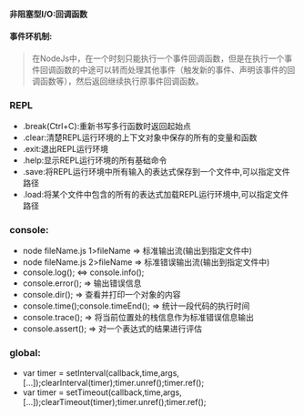 #### 非阻塞型I/O:回调函数
#### 事件环机制:
   >  在NodeJs中，在一个时刻只能执行一个事件回调函数，但是在执行一个事件回调函数的中途可以转而处理其他事件（触发新的事件、声明该事件的回调函数等），然后返回继续执行原事件回调函数。
### REPL
  * .break(Ctrl+C):重新书写多行函数时返回起始点
  * .clear:清楚REPL运行环境的上下文对象中保存的所有的变量和函数
  * .exit:退出REPL运行环境
  * .help:显示REPL运行环境的所有基础命令
  * .save:将REPL运行环境中所有输入的表达式保存到一个文件中,可以指定文件路径
  * .load:将某个文件中包含的所有的表达式加载REPL运行环境中,可以指定文件路径
### console: 
  * node fileName.js 1>fileName => 标准输出流(输出到指定文件中)
  * node fileName.js 2>fileName => 标准错误输出流(输出到指定文件中)
  * console.log(); <=> console.info();
  * console.error(); => 输出错误信息
  * console.dir(); => 查看并打印一个对象的内容
  * console.time();console.timeEnd(); => 统计一段代码的执行时间
  * console.trace(); => 将当前位置处的栈信息作为标准错误信息输出
  * console.assert(); => 对一个表达式的结果进行评估
### global:
  * var timer = setInterval(callback,time,args,[...]);clearInterval(timer);timer.unref();timer.ref();
  * var timer = setTimeout(callback,time,args,[...]);clearTimeout(timer);timer.unref();timer.ref();
